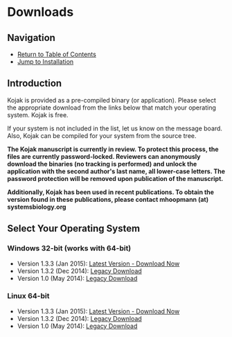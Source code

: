 # Downloads #

## Navigation ##
  * [Return to Table of Contents](TableOfContents.md)
  * [Jump to Installation](Installation.md)

## Introduction ##

Kojak is provided as a pre-compiled binary (or application). Please select the appropriate download from the links below that match your operating system. Kojak is free.

If your system is not included in the list, let us know on the message board. Also, Kojak can be compiled for your system from the source tree.

**The Kojak manuscript is currently in review. To protect this process, the files are currently password-locked. Reviewers can anonymously download the binaries (no tracking is performed) and unlock the application with the second author's last name, all lower-case letters. The password protection will be removed upon publication of the manuscript.**

**Additionally, Kojak has been used in recent publications. To obtain the version found in these publications, please contact mhoopmann (at) systemsbiology.org**

## Select Your Operating System ##

### Windows 32-bit (works with 64-bit) ###
  * Version 1.3.3 (Jan 2015): [Latest Version - Download Now](https://drive.google.com/uc?export=download&id=0ByyfOdPaY1xkNGE2aDN2WU5sMXc)
  * Version 1.3.2 (Dec 2014): [Legacy Download](https://drive.google.com/uc?export=download&id=0ByyfOdPaY1xkYnVsRmZ3a1d3WWc)
  * Version 1.0 (May 2014): [Legacy Download](https://drive.google.com/uc?export=download&id=0ByyfOdPaY1xkY0V0MnhRSHk5LXM)

### Linux 64-bit ###
  * Version 1.3.3 (Jan 2015): [Latest Version - Download Now](https://drive.google.com/uc?export=download&id=0ByyfOdPaY1xkZWJQNUo0c21BY2M)
  * Version 1.3.2 (Dec 2014): [Legacy Download](https://drive.google.com/uc?export=download&id=0ByyfOdPaY1xkT3NYdFN2VUNnTzA)
  * Version 1.0 (May 2014): [Legacy Download](https://drive.google.com/uc?export=download&id=0ByyfOdPaY1xkN3paa1hPbkc5OUE)